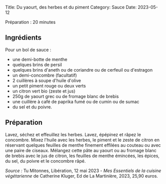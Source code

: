 Title: Du yaourt, des herbes et du piment
Category: Sauce
Date: 2023-05-12

Préparation : 20 minutes

## Ingrédients

Pour un bol de sauce :

* une demi-botte de menthe
* quelques brins de persil
* quelques brins d'aneth ou de coriandre ou de cerfeuil ou d'estragon
* un demi-concombre (facultatif)
* 2 cuillères à soupe d'huile d'olive
* un petit piment rouge ou deux verts
* un citron vert bio (zeste et jus)
* 250g de yaourt grec ou de fromage blanc de brebis
* une cuillère à café de paprika fumé ou de cumin ou de sumac
* du sel et du poivre.

## Préparation

Lavez, séchez et effeuillez les herbes. Lavez, épépinez et râpez le concombre. Mixez l'huile avec
les herbes, le piment et le zeste de citron en réservant quelques feuilles de menthe finement
effilées au couteau ou avec une paire de ciseaux. Mélangez cette pâte au yaourt ou au fromage
blanc de brebis avec le jus de citron, les feuilles de menthe émincées, les épices, du sel, du
poivre et le concombre râpé.

*Source :* Tu Mitonnes, Libération, 12 mai 2023 - *Mes Essentiels de la cuisine végétarienne* de
Catherine Kluger, Ed de La Martinière, 2023, 25,90 euros.

